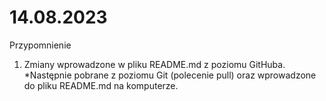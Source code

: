 # 14.08.2023
Przypomnienie
1) Zmiany wprowadzone w pliku README.md z poziomu GitHuba.
   *Następnie pobrane z poziomu Git (polecenie pull) oraz wprowadzone do pliku README.md na komputerze.
